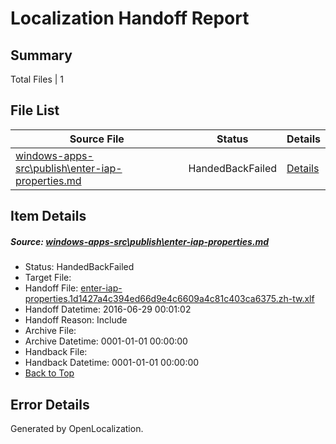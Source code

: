 # <a name='report-top'></a> Localization Handoff Report

## Summary
 Total Files | 1

## File List
 Source File | Status | Details 
 ----------- | ------ | ------- 
 [windows-apps-src\publish\enter-iap-properties.md](https://github.com/Microsoft/windows-apps/blob/3cc9a18124b7be93ab45456c1a35a3b65d3f0deb/windows-apps-src/publish/enter-iap-properties.md) | HandedBackFailed | [Details](#6f6052508118c77fd85a30c09d8aefe0a9a7f33b3602)

## Item Details
##### <a name='6f6052508118c77fd85a30c09d8aefe0a9a7f33b3602'></a> Source: [windows-apps-src\publish\enter-iap-properties.md](https://github.com/Microsoft/windows-apps/blob/3cc9a18124b7be93ab45456c1a35a3b65d3f0deb/windows-apps-src/publish/enter-iap-properties.md)
* Status: HandedBackFailed
* Target File: 
* Handoff File: [enter-iap-properties.1d1427a4c394ed66d9e4c6609a4c81c403ca6375.zh-tw.xlf](https://github.com/Microsoft/WDG.handoff/blob/5e62e5313ff3d734b30e6afc3e14069922a15400/ol-handoff/Microsoft/windows-apps.zh-tw/master/enter-iap-properties.1d1427a4c394ed66d9e4c6609a4c81c403ca6375.zh-tw.xlf)
* Handoff Datetime: 2016-06-29 00:01:02
* Handoff Reason: Include
* Archive File: 
* Archive Datetime: 0001-01-01 00:00:00
* Handback File: 
* Handback Datetime: 0001-01-01 00:00:00
* [Back to Top](#report-top)


## Error Details

Generated by OpenLocalization.
